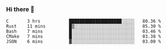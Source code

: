 ### Hi there 👋

<!--
**WShiBin/WShiBin** is a ✨ _special_ ✨ repository because its `README.md` (this file) appears on your GitHub profile.

Here are some ideas to get you started:

- 🔭 I’m currently working on ...
- 🌱 I’m currently learning ...
- 👯 I’m looking to collaborate on ...
- 🤔 I’m looking for help with ...
- 💬 Ask me about ...
- 📫 How to reach me: ...
- 😄 Pronouns: ...
- ⚡ Fun fact: ...
-->

<!--START_SECTION:waka-->
```text
C       3 hrs           ████████████████████░░░░░   80.36 % 
Rust    11 mins         █▒░░░░░░░░░░░░░░░░░░░░░░░   05.30 % 
Bash    7 mins          █░░░░░░░░░░░░░░░░░░░░░░░░   03.46 % 
CMake   7 mins          █░░░░░░░░░░░░░░░░░░░░░░░░   03.38 % 
JSON    6 mins          ▓░░░░░░░░░░░░░░░░░░░░░░░░   03.00 % 
```
<!--END_SECTION:waka-->
